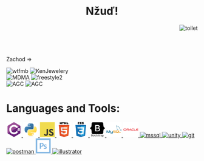 <h1 align="center">Nžuď!</h1>

<img alt="toilet" align="right" src="https://www.animatedimages.org/data/media/685/animated-toilet-image-0020.gif">
</br>
</br>
</br>
</br>
<p align="left">Zachod =></p>



<div>
  <img alt="wtfmb" width="57.9%" src="https://media.tenor.com/cpBTqH3VCFoAAAAC/ken-carson-opium.gif">
  <img alt="KenJewelery" width="40%" src="https://media.tenor.com/T7fPVevMCZkAAAAC/ken-carson-opium.gif">
</div>

<div>
  <img alt="MDMA" width="48.75%" src="https://media0.giphy.com/media/v1.Y2lkPTc5MGI3NjExOW9ucXM1eXdxeDljOTN6aXFuejkwODgwdWd1a3drdm1kYnNqcTR1aCZlcD12MV9pbnRlcm5hbF9naWZfYnlfaWQmY3Q9Zw/sTvpri7hXgsBfPACBP/giphy.gif">
  <img alt="freestyle2" width="49.25%" src="https://media0.giphy.com/media/v1.Y2lkPTc5MGI3NjExbHR0a3FqNTQ2anJhNzczZjEwajlwYWM0YXlsYmd2cDZsMmY5aXA2biZlcD12MV9pbnRlcm5hbF9naWZfYnlfaWQmY3Q9Zw/TyRl9pQHR3w3vpjPaP/giphy.gif">
</div>



<div>
  <img alt="AGC" width="30%" src="https://media2.giphy.com/media/rTgQcCxxodh9HfyvJ0/giphy.gif?cid=ecf05e47l0zjfl204bjfy4e2qsyzjggtwxr6emwsrgo5wkmq&ep=v1_gifs_related&rid=giphy.gif&ct=g">
  <img alt="AGC" width="30%" src="https://media3.giphy.com/media/v1.Y2lkPTc5MGI3NjExZDh1ZG52aHpjY3Q2bTJoZTFoaWttejh5a294bnl5dmVraDBpNWZrOSZlcD12MV9pbnRlcm5hbF9naWZfYnlfaWQmY3Q9Zw/DaSye9ClFp6okYzgWk/giphy.gif">
</div>

<h1 align="left">Languages and Tools:</h1>
<p align="left">
  <a href="https://www.w3schools.com/cs/" target="_blank" rel="noreferrer"> <img src="https://raw.githubusercontent.com/devicons/devicon/master/icons/csharp/csharp-original.svg" alt="csharp" width="40" height="40"/> </a>
  <a href="https://www.python.org" target="_blank" rel="noreferrer"> <img src="https://raw.githubusercontent.com/devicons/devicon/master/icons/python/python-original.svg" alt="python" width="40" height="40"/> </a>
  <a href="https://developer.mozilla.org/en-US/docs/Web/JavaScript" target="_blank" rel="noreferrer"> <img src="https://raw.githubusercontent.com/devicons/devicon/master/icons/javascript/javascript-original.svg" alt="javascript" width="40" height="40"/> </a>    
  <a href="https://www.w3.org/html/" target="_blank" rel="noreferrer"> <img src="https://raw.githubusercontent.com/devicons/devicon/master/icons/html5/html5-original-wordmark.svg" alt="html5" width="40" height="40"/> </a>
  <a href="https://www.w3schools.com/css/" target="_blank" rel="noreferrer"> <img src="https://raw.githubusercontent.com/devicons/devicon/master/icons/css3/css3-original-wordmark.svg" alt="css3" width="40" height="40"/> </a>
  <a href="https://getbootstrap.com" target="_blank" rel="noreferrer"> <img src="https://raw.githubusercontent.com/devicons/devicon/master/icons/bootstrap/bootstrap-plain-wordmark.svg" alt="bootstrap" width="40" height="40"/> </a>
  <a href="https://www.mysql.com/" target="_blank" rel="noreferrer"> <img src="https://raw.githubusercontent.com/devicons/devicon/master/icons/mysql/mysql-original-wordmark.svg" alt="mysql" width="40" height="40"/> </a>
  <a href="https://www.oracle.com/" target="_blank" rel="noreferrer"> <img src="https://raw.githubusercontent.com/devicons/devicon/master/icons/oracle/oracle-original.svg" alt="oracle" width="40" height="40"/> </a>
  <a href="https://www.microsoft.com/en-us/sql-server" target="_blank" rel="noreferrer"> <img src="https://www.svgrepo.com/show/303229/microsoft-sql-server-logo.svg" alt="mssql" width="40" height="40"/> </a>
  <a href="https://unity.com/" target="_blank" rel="noreferrer"> <img src="https://www.vectorlogo.zone/logos/unity3d/unity3d-icon.svg" alt="unity" width="40" height="40"/> </a>
  <a href="https://git-scm.com/" target="_blank" rel="noreferrer"> <img src="https://www.vectorlogo.zone/logos/git-scm/git-scm-icon.svg" alt="git" width="40" height="40"/> </a> 
  <a href="https://postman.com" target="_blank" rel="noreferrer"> <img src="https://www.vectorlogo.zone/logos/getpostman/getpostman-icon.svg" alt="postman" width="40" height="40"/> </a>
  <a href="https://www.photoshop.com/en" target="_blank" rel="noreferrer"> <img src="https://raw.githubusercontent.com/devicons/devicon/master/icons/photoshop/photoshop-line.svg" alt="photoshop" width="40" height="40"/> </a>
  <a href="https://www.adobe.com/in/products/illustrator.html" target="_blank" rel="noreferrer"> <img src="https://www.vectorlogo.zone/logos/adobe_illustrator/adobe_illustrator-icon.svg" alt="illustrator" width="40" height="40"/> </a>
</p>

<!--
<div>
  <img alt="KenJewelery" width="40%" src="https://media.tenor.com/T7fPVevMCZkAAAAC/ken-carson-opium.gif">
  <img alt="wtfmb" width="58%" src="https://media.tenor.com/cpBTqH3VCFoAAAAC/ken-carson-opium.gif">
</div>

<img alt="DestroyLonely"  width="98.5%" src="https://www.gifcen.com/wp-content/uploads/2023/03/destroy-lonely-gif-2.gif">

<div style="display: inline-block">
  <img width="40%" src="https://media.tenor.com/5PkjBikhUoUAAAAd/sheppy-shisha.gif">
  <img width="58%"  src="https://media.tenor.com/fVnM6XgEPi0AAAAC/krink-akm.gif">
</div>
-->
